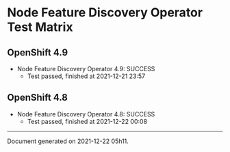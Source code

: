 
Node Feature Discovery Operator Test Matrix
===========================================

OpenShift 4.9
-------------



* Node Feature Discovery Operator 4.9: SUCCESS
  - Test passed, finished at 2021-12-21 23:57

OpenShift 4.8
-------------



* Node Feature Discovery Operator 4.8: SUCCESS
  - Test passed, finished at 2021-12-22 00:08

---
Document generated on 2021-12-22 05h11.
